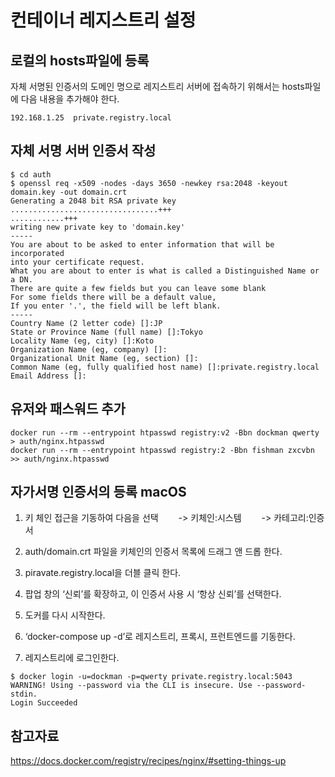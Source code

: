 # 컨테이너 레지스트리 설정 

## 로컬의 hosts파일에 등록

자체 서명된 인증서의 도메인 명으로 레지스트리 서버에 접속하기 위해서는 hosts파일에 다음 내용을 추가해야 한다. 

~~~
192.168.1.25  private.registry.local
~~~


## 자체 서명 서버 인증서 작성

~~~
$ cd auth
$ openssl req -x509 -nodes -days 3650 -newkey rsa:2048 -keyout domain.key -out domain.crt
Generating a 2048 bit RSA private key
.................................+++
............+++
writing new private key to 'domain.key'
-----
You are about to be asked to enter information that will be incorporated
into your certificate request.
What you are about to enter is what is called a Distinguished Name or a DN.
There are quite a few fields but you can leave some blank
For some fields there will be a default value,
If you enter '.', the field will be left blank.
-----
Country Name (2 letter code) []:JP
State or Province Name (full name) []:Tokyo
Locality Name (eg, city) []:Koto
Organization Name (eg, company) []:
Organizational Unit Name (eg, section) []:
Common Name (eg, fully qualified host name) []:private.registry.local
Email Address []:
~~~


## 유저와 패스워드 추가

~~~
docker run --rm --entrypoint htpasswd registry:v2 -Bbn dockman qwerty > auth/nginx.htpasswd
docker run --rm --entrypoint htpasswd registry:2 -Bbn fishman zxcvbn >> auth/nginx.htpasswd
~~~


## 자가서명 인증서의 등록 macOS

1. 키 체인 접근을 기동하여 다음을 선택
　　-> 키체인:시스템
　　-> 카테고리:인증서

2. auth/domain.crt 파일을 키체인의 인증서 목록에 드래그 앤 드롭 한다.

3. piravate.registry.local을 더블 클릭 한다.

4. 팝업 창의 ‘신뢰’를 확장하고, 이 인증서 사용 시 ‘항상 신뢰’를 선택한다.

5. 도커를 다시 시작한다.

6. ‘docker-compose up -d’로 레지스트리, 프록시, 프런트엔드를 기동한다.

7. 레지스트리에 로그인한다.

~~~
$ docker login -u=dockman -p=qwerty private.registry.local:5043
WARNING! Using --password via the CLI is insecure. Use --password-stdin.
Login Succeeded
~~~


## 참고자료
https://docs.docker.com/registry/recipes/nginx/#setting-things-up


